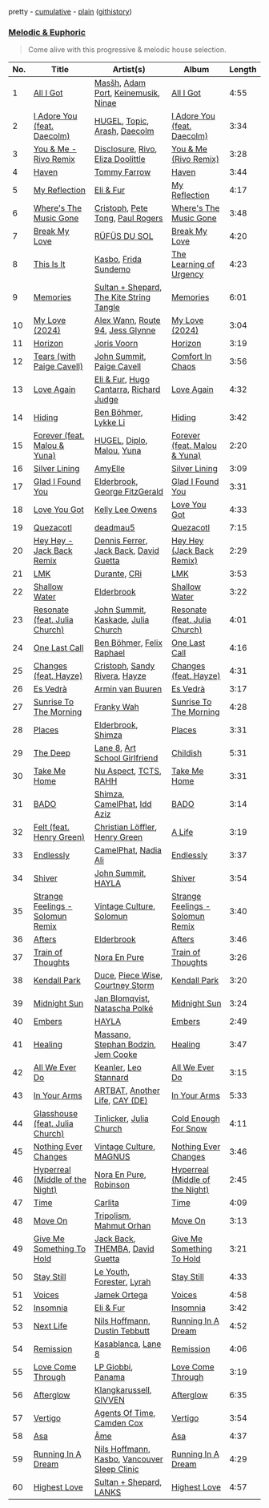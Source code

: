 pretty - [cumulative](/playlists/cumulative/Melodic%20&%20Euphoric.md) - [plain](/playlists/plain/37i9dQZF1DWTiVLKoHQ1yC) ([githistory](https://github.githistory.xyz/vitokorn/spotify-playlist-archive/blob/master/playlists/plain/37i9dQZF1DWTiVLKoHQ1yC))
### [Melodic & Euphoric](https://open.spotify.com/playlist/37i9dQZF1DWTiVLKoHQ1yC)

> Come alive with this progressive & melodic house selection.

| No. | Title | Artist(s) | Album | Length |
|---|---|---|---|---|
| 1 | [All I Got](https://open.spotify.com/track/2LMK2xLfWLKbfjZgtBWByM) | [Masšh](https://open.spotify.com/artist/6QRqfE9Na7BRYG1mxRYqGs), [Adam Port](https://open.spotify.com/artist/2loEsOijJ6XiGzWYFXMIRk), [Keinemusik](https://open.spotify.com/artist/26WKgv73kRHD0gEDKD1i8j), [Ninae](https://open.spotify.com/artist/5aTBULJ6efMF1VyzcxMXa6) | [All I Got](https://open.spotify.com/album/7Mmq6Qpis7mg3g8j4uzBTL) | 4:55 |
| 2 | [I Adore You (feat. Daecolm)](https://open.spotify.com/track/5nPbKG04fhLkIAjcPFaZq7) | [HUGEL](https://open.spotify.com/artist/5PlfkPxwCpRRWQJBxCa0By), [Topic](https://open.spotify.com/artist/0u6GtibW46tFX7koQ6uNJZ), [Arash](https://open.spotify.com/artist/7hQmAXAzWI6D350VTgkKTG), [Daecolm](https://open.spotify.com/artist/1IFAU4mznUcfPVP9z2c24N) | [I Adore You (feat. Daecolm)](https://open.spotify.com/album/5MrdEMJrBnauBJsd1nYY00) | 3:34 |
| 3 | [You & Me - Rivo Remix](https://open.spotify.com/track/0xoYZ45fgTfyQYREZPN7Sa) | [Disclosure](https://open.spotify.com/artist/6nS5roXSAGhTGr34W6n7Et), [Rivo](https://open.spotify.com/artist/2NrprO4CludRmaWtpqud10), [Eliza Doolittle](https://open.spotify.com/artist/14L5rpGTLVUz1pD8fUeJB1) | [You & Me (Rivo Remix)](https://open.spotify.com/album/3QIGpfgWXKujfMaecgKV9u) | 3:28 |
| 4 | [Haven](https://open.spotify.com/track/6PBWbcTVS9K0IwbM8RzrxO) | [Tommy Farrow](https://open.spotify.com/artist/48PJbNNOaXy5gbHGHlar5T) | [Haven](https://open.spotify.com/album/2kgkjzGau4O5UHvwvKRMSp) | 3:44 |
| 5 | [My Reflection](https://open.spotify.com/track/2wUOPi5t2EsSXguK0Gnkht) | [Eli & Fur](https://open.spotify.com/artist/5CkVLGKUJkIc1pmSk10QP4) | [My Reflection](https://open.spotify.com/album/0kEg5Bj2cn0QZ89gEkBpaT) | 4:17 |
| 6 | [Where's The Music Gone](https://open.spotify.com/track/0W2DNZ8ttfFvhlGCBgMq0s) | [Cristoph](https://open.spotify.com/artist/532SqCIYmJyXEdEiCJLgYG), [Pete Tong](https://open.spotify.com/artist/6n1t55WMsSIUFHrAL4mUsB), [Paul Rogers](https://open.spotify.com/artist/6QkoiP5TNAX3xPGTYDLpAg) | [Where's The Music Gone](https://open.spotify.com/album/2gcKpdIcK8DTt99uPWZkxp) | 3:48 |
| 7 | [Break My Love](https://open.spotify.com/track/3tqyv30P7pO53IAIUo8IeN) | [RÜFÜS DU SOL](https://open.spotify.com/artist/5Pb27ujIyYb33zBqVysBkj) | [Break My Love](https://open.spotify.com/album/52LgW9Zy9r1T3uVsT07Y6Y) | 4:20 |
| 8 | [This Is It](https://open.spotify.com/track/1eF1JXR4hUi7IrHjByXruI) | [Kasbo](https://open.spotify.com/artist/1ikID9RZZMvkuBGDWrqajq), [Frida Sundemo](https://open.spotify.com/artist/5vuIOnOp6NI06rjLgTpYiY) | [The Learning of Urgency](https://open.spotify.com/album/7uAP4tFWMugcNZOrk5xBED) | 4:23 |
| 9 | [Memories](https://open.spotify.com/track/02PEQC6LVga28eL5xLJiaI) | [Sultan + Shepard](https://open.spotify.com/artist/14Tg9FvbNismPR1PJHxRau), [The Kite String Tangle](https://open.spotify.com/artist/3D6cosC5ZOLCpRxt6T3XS7) | [Memories](https://open.spotify.com/album/59lU1VSU9h5dLOXnOQX9zJ) | 6:01 |
| 10 | [My Love (2024)](https://open.spotify.com/track/2nljjiWhzVIugb5vgEMQQk) | [Alex Wann](https://open.spotify.com/artist/6PTNNcLg90Kkl89JcEwKhT), [Route 94](https://open.spotify.com/artist/1dgdvbogmctybPrGEcnYf6), [Jess Glynne](https://open.spotify.com/artist/4ScCswdRlyA23odg9thgIO) | [My Love (2024)](https://open.spotify.com/album/73PdhRzMikkkImZ4qHOzZ3) | 3:04 |
| 11 | [Horizon](https://open.spotify.com/track/5YN7zT6oM0FduuivNbVRgi) | [Joris Voorn](https://open.spotify.com/artist/4jGpKAmwvU263l0tUh4xKU) | [Horizon](https://open.spotify.com/album/5zAjWJkgSUpFaWjk9t17I2) | 3:19 |
| 12 | [Tears (with Paige Cavell)](https://open.spotify.com/track/2NKwz3gyK8da44pR2ZbiM1) | [John Summit](https://open.spotify.com/artist/7kNqXtgeIwFtelmRjWv205), [Paige Cavell](https://open.spotify.com/artist/6K3xqGQiS7BLYG6llkAF24) | [Comfort In Chaos](https://open.spotify.com/album/2pHm3ZP2R3phzCYi7ilGN2) | 3:56 |
| 13 | [Love Again](https://open.spotify.com/track/5vTD0GuutyInvNpOFxLCPi) | [Eli & Fur](https://open.spotify.com/artist/5CkVLGKUJkIc1pmSk10QP4), [Hugo Cantarra](https://open.spotify.com/artist/7bI21Y9xsFRFVtt3cWf73n), [Richard Judge](https://open.spotify.com/artist/5z275L9haKWG328mm7UFd3) | [Love Again](https://open.spotify.com/album/61cJV13UL9K8JL5dOcqS9o) | 4:32 |
| 14 | [Hiding](https://open.spotify.com/track/3kFnwZHnMMNeO2YpOZyZVw) | [Ben Böhmer](https://open.spotify.com/artist/5tDjiBYUsTqzd0RkTZxK7u), [Lykke Li](https://open.spotify.com/artist/6oBm8HB0yfrIc9IHbxs6in) | [Hiding](https://open.spotify.com/album/0bmziZNLLEcA5Av2v3DgHx) | 3:42 |
| 15 | [Forever (feat. Malou & Yuna)](https://open.spotify.com/track/0WS1qLcXKsCGt5e3dqq30S) | [HUGEL](https://open.spotify.com/artist/5PlfkPxwCpRRWQJBxCa0By), [Diplo](https://open.spotify.com/artist/5fMUXHkw8R8eOP2RNVYEZX), [Malou](https://open.spotify.com/artist/5mU7ohKXRejACFS8eZIixp), [Yuna](https://open.spotify.com/artist/3kHVioJpVxlazAAKQ64pC1) | [Forever (feat. Malou & Yuna)](https://open.spotify.com/album/4nXpTQXjFGtB5n3vC76IBR) | 2:20 |
| 16 | [Silver Lining](https://open.spotify.com/track/0lnvO4NJ3bqBLL0vHfjeOx) | [AmyElle](https://open.spotify.com/artist/1z1V8o4cq5VNtAU05T2q4W) | [Silver Lining](https://open.spotify.com/album/7lHRlpAf30Jjk2ggwFIxBk) | 3:09 |
| 17 | [Glad I Found You](https://open.spotify.com/track/4D7WGniYHsapNrosDX8KDK) | [Elderbrook](https://open.spotify.com/artist/2vf4pRsEY6LpL5tKmqWb64), [George FitzGerald](https://open.spotify.com/artist/3KOHpygRuo1ruQAbEneR3t) | [Glad I Found You](https://open.spotify.com/album/5zB2w539G0UD6sGpnevP07) | 3:31 |
| 18 | [Love You Got](https://open.spotify.com/track/6Fn0PW0rmdTQ3jbpynyGIu) | [Kelly Lee Owens](https://open.spotify.com/artist/5eitAUlYmlha3LLWg7aBn5) | [Love You Got](https://open.spotify.com/album/4JBhIRt38otXkigmi7w8YG) | 4:33 |
| 19 | [Quezacotl](https://open.spotify.com/track/24jPquymYcAxmOUXwjJwLk) | [deadmau5](https://open.spotify.com/artist/2CIMQHirSU0MQqyYHq0eOx) | [Quezacotl](https://open.spotify.com/album/1wU8NaPgbgLvsK8tUA2t2z) | 7:15 |
| 20 | [Hey Hey - Jack Back Remix](https://open.spotify.com/track/1MLxfMNuBOYnCbZDMhb1Zl) | [Dennis Ferrer](https://open.spotify.com/artist/0MGTHZpAGf7isSfw8yMIoi), [Jack Back](https://open.spotify.com/artist/4bXUaTjc7TQTvLqqCAlfYt), [David Guetta](https://open.spotify.com/artist/1Cs0zKBU1kc0i8ypK3B9ai) | [Hey Hey (Jack Back Remix)](https://open.spotify.com/album/28B0sfg0u9x74Z7gT6CLJD) | 2:29 |
| 21 | [LMK](https://open.spotify.com/track/4aHqjlibpXrHQ1nlvGJQrA) | [Durante](https://open.spotify.com/artist/1BqIPGrEhdjdLFpUzce2dh), [CRi](https://open.spotify.com/artist/3NaMuUYTIGm6CC3YqTuTvi) | [LMK](https://open.spotify.com/album/0z3SNQSfMGSWS0aKlcuea6) | 3:53 |
| 22 | [Shallow Water](https://open.spotify.com/track/74gSgOTNzmotJKcyKRpjom) | [Elderbrook](https://open.spotify.com/artist/2vf4pRsEY6LpL5tKmqWb64) | [Shallow Water](https://open.spotify.com/album/4cMVEtKn0ikqpYrHpHq89w) | 3:22 |
| 23 | [Resonate (feat. Julia Church)](https://open.spotify.com/track/2pvQCbUnXHOpAcJOkgAYmZ) | [John Summit](https://open.spotify.com/artist/7kNqXtgeIwFtelmRjWv205), [Kaskade](https://open.spotify.com/artist/6TQj5BFPooTa08A7pk8AQ1), [Julia Church](https://open.spotify.com/artist/4dHGNdVhBxCJUyMk9dR727) | [Resonate (feat. Julia Church)](https://open.spotify.com/album/7r9LSib4rKpvAS9hTRt1QJ) | 4:01 |
| 24 | [One Last Call](https://open.spotify.com/track/30nygP64gBZqbLoWC72vNq) | [Ben Böhmer](https://open.spotify.com/artist/5tDjiBYUsTqzd0RkTZxK7u), [Felix Raphael](https://open.spotify.com/artist/4nknUpUYu4baxWwkunq81Z) | [One Last Call](https://open.spotify.com/album/4P5fu99YdeoP7K29RyOvyy) | 4:16 |
| 25 | [Changes (feat. Hayze)](https://open.spotify.com/track/5TCRUxemPlPxOVWIIk5Dsk) | [Cristoph](https://open.spotify.com/artist/532SqCIYmJyXEdEiCJLgYG), [Sandy Rivera](https://open.spotify.com/artist/6eChRUoyiCUCrUbwbT9Jq3), [Hayze](https://open.spotify.com/artist/18AwII7HfpkvyTYPw7sp6L) | [Changes (feat. Hayze)](https://open.spotify.com/album/0HfuHJSkr3RGmUpiBcuvfo) | 4:31 |
| 26 | [Es Vedrà](https://open.spotify.com/track/4Z6W8iMLWY5uuMsAheztBm) | [Armin van Buuren](https://open.spotify.com/artist/0SfsnGyD8FpIN4U4WCkBZ5) | [Es Vedrà](https://open.spotify.com/album/0MB3CQJilu7NFipHOBevET) | 3:17 |
| 27 | [Sunrise To The Morning](https://open.spotify.com/track/3emVhc0IE2PTmy2XUFqHmF) | [Franky Wah](https://open.spotify.com/artist/3IG3Ub4ra8AuSxCFDVkVco) | [Sunrise To The Morning](https://open.spotify.com/album/2V4T76ceB2EAjQf1optzOn) | 4:28 |
| 28 | [Places](https://open.spotify.com/track/2YiczArWQL4ScWgYrX7AXw) | [Elderbrook](https://open.spotify.com/artist/2vf4pRsEY6LpL5tKmqWb64), [Shimza](https://open.spotify.com/artist/0WHbjg8hVel1R9kq5794HX) | [Places](https://open.spotify.com/album/0ztVQzAWvrm8HBVwebIsyM) | 3:31 |
| 29 | [The Deep](https://open.spotify.com/track/71RUnMMD5MX4ew96dMDCl4) | [Lane 8](https://open.spotify.com/artist/27gtK7m9vYwCyJ04zz0kIb), [Art School Girlfriend](https://open.spotify.com/artist/3rtvvt1kuQ4luEWq8epaHD) | [Childish](https://open.spotify.com/album/2tj4SjIgpp92mAT2wtiDoZ) | 5:31 |
| 30 | [Take Me Home](https://open.spotify.com/track/595mcofiqQr4E0Ihpr5ZMA) | [Nu Aspect](https://open.spotify.com/artist/4NhRml5ZOfNaYJAHUE0XwT), [TCTS](https://open.spotify.com/artist/1mFGfrveXbpolppPgO29Io), [RAHH](https://open.spotify.com/artist/1WR2sls6n0N1usqywvysnX) | [Take Me Home](https://open.spotify.com/album/0XDch3owENNks3bapuFjAs) | 3:31 |
| 31 | [BADO](https://open.spotify.com/track/54ThjvbWJnmRSKI7Jp82cA) | [Shimza](https://open.spotify.com/artist/0WHbjg8hVel1R9kq5794HX), [CamelPhat](https://open.spotify.com/artist/240wlM8vDrf6S4zCyzGj2W), [Idd Aziz](https://open.spotify.com/artist/0LC3HTEh3afI3UfpmSdShk) | [BADO](https://open.spotify.com/album/1fDVNJlFOylIlxzbllqADM) | 3:14 |
| 32 | [Felt (feat. Henry Green)](https://open.spotify.com/track/6aZdYHEp6dkDOczK60y41d) | [Christian Löffler](https://open.spotify.com/artist/3tSvlEzeDnVbQJBTkIA6nO), [Henry Green](https://open.spotify.com/artist/0VbDAlm2KUlKI5UhXRBKWp) | [A Life](https://open.spotify.com/album/4NFeATnC0BhLtvXInTdO9R) | 3:19 |
| 33 | [Endlessly](https://open.spotify.com/track/6QeO1fYyKamrW3JcdlfSoP) | [CamelPhat](https://open.spotify.com/artist/240wlM8vDrf6S4zCyzGj2W), [Nadia Ali](https://open.spotify.com/artist/1C60viSZv6BoYtrnkZ44g5) | [Endlessly](https://open.spotify.com/album/1xxj3i8zJ8a9mFIf23ymLv) | 3:37 |
| 34 | [Shiver](https://open.spotify.com/track/1ls2PNiOHOxmSfHRyslgAl) | [John Summit](https://open.spotify.com/artist/7kNqXtgeIwFtelmRjWv205), [HAYLA](https://open.spotify.com/artist/4yX6mpMyBGf9UfvBB8JJrc) | [Shiver](https://open.spotify.com/album/1mJnSN0jQDklAu7SoSF8Vs) | 3:54 |
| 35 | [Strange Feelings - Solomun Remix](https://open.spotify.com/track/0mouZlwz32yBlVbDHaH1QJ) | [Vintage Culture](https://open.spotify.com/artist/28uJnu5EsrGml2tBd7y8ts), [Solomun](https://open.spotify.com/artist/5wJK4kQAkVGjqM9x46KQOC) | [Strange Feelings - Solomun Remix](https://open.spotify.com/album/5Ltey6d0mxTU1gKfD8Js51) | 3:40 |
| 36 | [Afters](https://open.spotify.com/track/0Mpwy30nhQyjHIBBWiRBvx) | [Elderbrook](https://open.spotify.com/artist/2vf4pRsEY6LpL5tKmqWb64) | [Afters](https://open.spotify.com/album/6TnuvOxefca6KEDgQimpki) | 3:46 |
| 37 | [Train of Thoughts](https://open.spotify.com/track/1OoJQao2C0rvcUpr2BqgaM) | [Nora En Pure](https://open.spotify.com/artist/24DO0PijjITGIEWsO8XaPs) | [Train of Thoughts](https://open.spotify.com/album/25ofOqJksQI5dd1ky79SBD) | 3:26 |
| 38 | [Kendall Park](https://open.spotify.com/track/2SXi0cldambE2930H18LoL) | [Duce](https://open.spotify.com/artist/6MBI5TYgu9T3s5NeqAgbxD), [Piece Wise](https://open.spotify.com/artist/3ZgGFg9kFshmpMnayjb1Nk), [Courtney Storm](https://open.spotify.com/artist/6zd0ClAbzCmZ9qReLzekUV) | [Kendall Park](https://open.spotify.com/album/6wp9Rv4sM3NOfTaEzxY1pf) | 3:20 |
| 39 | [Midnight Sun](https://open.spotify.com/track/5H5wa2EQJyOkR0ghHZDcNI) | [Jan Blomqvist](https://open.spotify.com/artist/5wMlMjOLeJfS5DfxqGfm83), [Natascha Polké](https://open.spotify.com/artist/5FLN3H4PiuUQMmFzGmcQ96) | [Midnight Sun](https://open.spotify.com/album/7rsuL0QKTG0jAceR17H1uZ) | 3:24 |
| 40 | [Embers](https://open.spotify.com/track/7lU1KPpPh3uwx86KBvT8yK) | [HAYLA](https://open.spotify.com/artist/4yX6mpMyBGf9UfvBB8JJrc) | [Embers](https://open.spotify.com/album/310zPynreWG7NPfazR7z02) | 2:49 |
| 41 | [Healing](https://open.spotify.com/track/1tRD1LXAAy2VPKwdVoHIMI) | [Massano](https://open.spotify.com/artist/6htWLP8aiuf19FYMA4VQAZ), [Stephan Bodzin](https://open.spotify.com/artist/2nq2BeSbzExGAv3Y4HgUf7), [Jem Cooke](https://open.spotify.com/artist/0AkL5tzM3UsDlWak9E0OwH) | [Healing](https://open.spotify.com/album/11MWTmeKNRaPCGR9wcFsGp) | 3:47 |
| 42 | [All We Ever Do](https://open.spotify.com/track/1J0k2Hz5YkuMwpUG2bOxjw) | [Keanler](https://open.spotify.com/artist/1TMkg5qcE49Wc66pPls4NK), [Leo Stannard](https://open.spotify.com/artist/37fzXndf2fxVrk7qarhyo0) | [All We Ever Do](https://open.spotify.com/album/3pOmkq9d9mm07H7iVYrZjV) | 3:15 |
| 43 | [In Your Arms](https://open.spotify.com/track/7lLuAZCes4jKORs3ak8xZP) | [ARTBAT](https://open.spotify.com/artist/3BkRu2TGd2I1uBxZKddfg1), [Another Life](https://open.spotify.com/artist/7fMAxXqd5hhcwbC1d0VkLQ), [CAY (DE)](https://open.spotify.com/artist/2ug2jpxDeOgYfYleeYzg2K) | [In Your Arms](https://open.spotify.com/album/0KIJ5H16buFOBL0vNpmSsi) | 5:33 |
| 44 | [Glasshouse (feat. Julia Church)](https://open.spotify.com/track/1fUyoGJs0QM15YnBFUwOVb) | [Tinlicker](https://open.spotify.com/artist/5EmEZjq8eHEC6qFnT63Lza), [Julia Church](https://open.spotify.com/artist/4dHGNdVhBxCJUyMk9dR727) | [Cold Enough For Snow](https://open.spotify.com/album/0Mc3GAbIwtgywCJadgGFgi) | 4:11 |
| 45 | [Nothing Ever Changes](https://open.spotify.com/track/1oytqQdZTKnICWgqCW9SrI) | [Vintage Culture](https://open.spotify.com/artist/28uJnu5EsrGml2tBd7y8ts), [MAGNUS](https://open.spotify.com/artist/4pOglqMAavrWFo20ORRx5w) | [Nothing Ever Changes](https://open.spotify.com/album/0HlphAJZzZbQ9xcqaD2yX4) | 3:46 |
| 46 | [Hyperreal (Middle of the Night)](https://open.spotify.com/track/1f9H7N9ijHFnV0BqJufUIS) | [Nora En Pure](https://open.spotify.com/artist/24DO0PijjITGIEWsO8XaPs), [Robinson](https://open.spotify.com/artist/38CvLGTsjtoloDgv3OKQp8) | [Hyperreal (Middle of the Night)](https://open.spotify.com/album/2pxGM2WjzQEQ7yowyjbnYc) | 2:45 |
| 47 | [Time](https://open.spotify.com/track/4mQw0wkyombRwP19uS2mLB) | [Carlita](https://open.spotify.com/artist/1GVbOnrND8b3eh2JZ4opw8) | [Time](https://open.spotify.com/album/0Q4VYWUJUfB8nRz4XNNEEp) | 4:09 |
| 48 | [Move On](https://open.spotify.com/track/2hRd8sG0Qx15VNx4Jk8E7u) | [Tripolism](https://open.spotify.com/artist/18JlbX3l0yzlwdnQVJrLsp), [Mahmut Orhan](https://open.spotify.com/artist/3t8WiyalpvnB9AObcMufiE) | [Move On](https://open.spotify.com/album/5SqJpjqYemto4l2ETxIHzA) | 3:13 |
| 49 | [Give Me Something To Hold](https://open.spotify.com/track/4uPA1ZZZVNzRjUgQ5Wn98F) | [Jack Back](https://open.spotify.com/artist/4bXUaTjc7TQTvLqqCAlfYt), [THEMBA](https://open.spotify.com/artist/64tzIMKX4Npx37YLcNZZNC), [David Guetta](https://open.spotify.com/artist/1Cs0zKBU1kc0i8ypK3B9ai) | [Give Me Something To Hold](https://open.spotify.com/album/5OpfL67XVSZ0TPAAecK7aU) | 3:21 |
| 50 | [Stay Still](https://open.spotify.com/track/1tM2jivvLKpF5TNtwKKyEB) | [Le Youth](https://open.spotify.com/artist/1Zz6NBe8UIZjm88TvehFtx), [Forester](https://open.spotify.com/artist/3d13oWvwmjcodRr3NzdArc), [Lyrah](https://open.spotify.com/artist/5JyKQ4MQ2HkU1n1BYiKMWW) | [Stay Still](https://open.spotify.com/album/1Liw9JDxORvLa5ZQnWJbdX) | 4:33 |
| 51 | [Voices](https://open.spotify.com/track/453srtIQeJkXx3xbPZC6Pv) | [Jamek Ortega](https://open.spotify.com/artist/0z4954ccQLUdwTHCSMXtem) | [Voices](https://open.spotify.com/album/7CBAW6Fk7QWpu96q4Vxi9b) | 4:58 |
| 52 | [Insomnia](https://open.spotify.com/track/7GJz7LUlNyf5DahBhG1XIg) | [Eli & Fur](https://open.spotify.com/artist/5CkVLGKUJkIc1pmSk10QP4) | [Insomnia](https://open.spotify.com/album/2m4l1KffyARA2MSaAJhEKH) | 3:42 |
| 53 | [Next Life](https://open.spotify.com/track/0i5P9W2tN89iBojs7KQ0PD) | [Nils Hoffmann](https://open.spotify.com/artist/6sOEMfvCfHQ9dhSWyamXVb), [Dustin Tebbutt](https://open.spotify.com/artist/0z9hynUsIjf0ddI4uHqPWX) | [Running In A Dream](https://open.spotify.com/album/4NL9MNHuAFnIZlbVlmoK6E) | 4:52 |
| 54 | [Remission](https://open.spotify.com/track/2Ue68qfEPdUtVVgrjOKE05) | [Kasablanca](https://open.spotify.com/artist/297Z0teiCkp5s9eneWROpI), [Lane 8](https://open.spotify.com/artist/27gtK7m9vYwCyJ04zz0kIb) | [Remission](https://open.spotify.com/album/4ZqHSnu1EjWpygl20YmGm2) | 4:06 |
| 55 | [Love Come Through](https://open.spotify.com/track/4ly7j7VqnX4RpnXUBBalFz) | [LP Giobbi](https://open.spotify.com/artist/3oKnyRhYWzNsTiss5n4Z1J), [Panama](https://open.spotify.com/artist/3W9UldYu0xJcaOAw2SUTDI) | [Love Come Through](https://open.spotify.com/album/5aOmshhkUIF5SdGB8xgVGI) | 3:19 |
| 56 | [Afterglow](https://open.spotify.com/track/5lGgglkaWaFS5g0yRlqeV7) | [Klangkarussell](https://open.spotify.com/artist/041iTeoMIwXMlShuQPIVKo), [GIVVEN](https://open.spotify.com/artist/7e1aNehmQevT0RVtN8Pzly) | [Afterglow](https://open.spotify.com/album/7jLwbeWUr2NVz7fZmX6rRb) | 6:35 |
| 57 | [Vertigo](https://open.spotify.com/track/3jVo350GBcozw5OrXySv5N) | [Agents Of Time](https://open.spotify.com/artist/6Jbyd4qzEtbFtswZP1o6Ht), [Camden Cox](https://open.spotify.com/artist/5mNpMP01Co4vXZ3U0fWP3C) | [Vertigo](https://open.spotify.com/album/4LJhKUgLG4w4uM99XyAkMz) | 3:54 |
| 58 | [Asa](https://open.spotify.com/track/1dWWpbUHni0mmv9aaVLhcH) | [Âme](https://open.spotify.com/artist/5muFO8VqYRCRW13EkvX564) | [Asa](https://open.spotify.com/album/2ZqR3WdAJcLqzrAnrfTqyf) | 4:37 |
| 59 | [Running In A Dream](https://open.spotify.com/track/66RMkzVBVjI3MlOiQ4v4gL) | [Nils Hoffmann](https://open.spotify.com/artist/6sOEMfvCfHQ9dhSWyamXVb), [Kasbo](https://open.spotify.com/artist/1ikID9RZZMvkuBGDWrqajq), [Vancouver Sleep Clinic](https://open.spotify.com/artist/77BznF1Dr1k5KyEZ6Nn3jB) | [Running In A Dream](https://open.spotify.com/album/4NL9MNHuAFnIZlbVlmoK6E) | 4:29 |
| 60 | [Highest Love](https://open.spotify.com/track/0NLasZQOlKBThbVA5XPbmI) | [Sultan + Shepard](https://open.spotify.com/artist/14Tg9FvbNismPR1PJHxRau), [LANKS](https://open.spotify.com/artist/6f5yObGSpFj9eJL55GBzrb) | [Highest Love](https://open.spotify.com/album/4JM3f6tYI7acJRy0bwFv5u) | 4:57 |